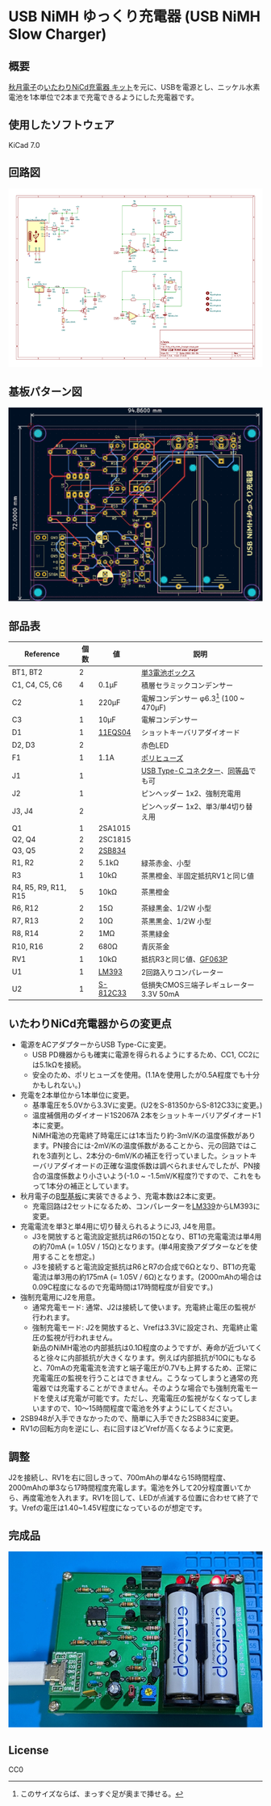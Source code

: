 # USB NiMH ゆっくり充電器 (USB NiMH Slow Charger)

## 概要

[秋月電子](https://akizukidenshi.com/)の[いたわりNiCd充電器 キット](https://akizukidenshi.com/download/kairo/%E3%83%87%E3%83%BC%E3%82%BF/%E5%85%85%E9%9B%BB%E5%99%A8%E9%96%A2%E4%BF%82/H001%E3%81%84%E3%81%9F%E3%82%8F%E3%82%8ANiCd_.pdf)を元に、USBを電源とし、ニッケル水素電池を1本単位で2本まで充電できるようにした充電器です。

## 使用したソフトウェア

KiCad 7.0


## 回路図

[![schema](https://raw.githubusercontent.com/k-takata/PCB_USB_NiMH_Charger/master/images/schema.png)](https://raw.githubusercontent.com/k-takata/PCB_USB_NiMH_Charger/master/images/schema.pdf)

## 基板パターン図

![PCB pattern](https://raw.githubusercontent.com/k-takata/PCB_USB_NiMH_Charger/master/images/pcb-pattern.png)

## 部品表

| Reference           |個数|値    | 説明 |
|---------------------|----|------|------|
|BT1, BT2             |   2|      |[単3電池ボックス](https://akizukidenshi.com/catalog/g/gP-00308/)|
|C1, C4, C5, C6       |   4|0.1μF|積層セラミックコンデンサー|
|C2                   |   1|220μF|電解コンデンサー φ6.3[^1] (100 ~ 470μF)|
|C3                   |   1| 10μF|電解コンデンサー|
|D1                   |   1|[11EQS04](https://akizukidenshi.com/catalog/g/gI-11363/)|ショットキーバリアダイオード|
|D2, D3               |   2|      |赤色LED|
|F1                   |   1|  1.1A|[ポリヒューズ](https://akizukidenshi.com/catalog/g/gP-00507/)|
|J1                   |   1|      |[USB Type-C コネクター](https://akizukidenshi.com/catalog/g/gK-13080/)、[同等品](https://akizukidenshi.com/catalog/g/gK-15426/)でも可|
|J2                   |   1|      |ピンヘッダー 1x2、強制充電用|
|J3, J4               |   2|      |ピンヘッダー 1x2、単3/単4切り替え用|
|Q1                   |   1|2SA1015||
|Q2, Q4               |   2|2SC1815||
|Q3, Q5               |   2|[2SB834](https://akizukidenshi.com/catalog/g/gI-08747/)||
|R1, R2               |   2|5.1kΩ|緑茶赤金、小型|
|R3                   |   1| 10kΩ|茶黒橙金、半固定抵抗RV1と同じ値|
|R4, R5, R9, R11, R15 |   5| 10kΩ|茶黒橙金|
|R6, R12              |   2|  15Ω|茶緑黒金、1/2W 小型|
|R7, R13              |   2|  10Ω|茶黒黒金、1/2W 小型|
|R8, R14              |   2|  1MΩ|茶黒緑金|
|R10, R16             |   2| 680Ω|青灰茶金|
|RV1                  |   1| 10kΩ|抵抗R3と同じ値、[GF063P](https://akizukidenshi.com/catalog/g/gP-14905/)|
|U1                   |   1|[LM393](https://akizukidenshi.com/catalog/g/gI-16987/)|2回路入りコンパレーター|
|U2                   |   1|[S-812C33](https://akizukidenshi.com/catalog/g/gI-03289/)|低損失CMOS三端子レギュレーター 3.3V 50mA|

[^1]: このサイズならば、まっすぐ足が奥まで挿せる。

## いたわりNiCd充電器からの変更点

* 電源をACアダプターからUSB Type-Cに変更。
  - USB PD機器からも確実に電源を得られるようにするため、CC1, CC2には5.1kΩを接続。
  - 安全のため、ポリヒューズを使用。(1.1Aを使用したが0.5A程度でも十分かもしれない。)
* 充電を2本単位から1本単位に変更。
  - 基準電圧を5.0Vから3.3Vに変更。(U2をS-81350からS-812C33に変更。)
  - 温度補償用のダイオード1S2067A 2本をショットキーバリアダイオード1本に変更。  
    NiMH電池の充電終了時電圧には1本当たり約-3mV/Kの温度係数があります。PN接合には-2mV/Kの温度係数があることから、元の回路ではこれを3直列とし、2本分の-6mV/Kの補正を行っていました。ショットキーバリアダイオードの正確な温度係数は調べられませんでしたが、PN接合の温度係数より小さいよう(-1.0 ~ -1.5mV/K程度?)ですので、これをもって1本分の補正としています。
* 秋月電子の[B型基板](https://akizukidenshi.com/catalog/c/cboard10/)に実装できるよう、充電本数は2本に変更。
  - 充電回路は2セットになるため、コンパレーターを[LM339](https://akizukidenshi.com/catalog/g/gI-00436/)からLM393に変更。
* 充電電流を単3と単4用に切り替えられるようにJ3, J4を用意。
  - J3を開放すると電流設定抵抗はR6の15Ωとなり、BT1の充電電流は単4用の約70mA (= 1.05V / 15Ω)となります。(単4用変換アダプターなどを使用することを想定。)
  - J3を接続すると電流設定抵抗はR6とR7の合成で6Ωとなり、BT1の充電電流は単3用の約175mA (= 1.05V / 6Ω)となります。(2000mAhの場合は0.09C程度になるので充電時間は17時間程度が目安です。)
* 強制充電用にJ2を用意。
  - 通常充電モード: 通常、J2は接続して使います。充電終止電圧の監視が行われます。
  - 強制充電モード: J2を開放すると、Vrefは3.3Vに設定され、充電終止電圧の監視が行われません。  
    新品のNiMH電池の内部抵抗は0.1Ω程度のようですが、寿命が近づいてくると徐々に内部抵抗が大きくなります。例えば内部抵抗が10Ωにもなると、70mAの充電電流を流すと端子電圧が0.7Vも上昇するため、正常に充電電圧の監視を行うことはできません。こうなってしまうと通常の充電器では充電することができません。そのような場合でも強制充電モードを使えば充電が可能です。ただし、充電電圧の監視がなくなってしまいますので、10～15時間程度で電池を外すようにしてください。
* 2SB948が入手できなかったので、簡単に入手できた2SB834に変更。
* RV1の回転方向を逆にし、右に回すほどVrefが高くなるように変更。


## 調整

J2を接続し、RV1を右に回しきって、700mAhの単4なら15時間程度、2000mAhの単3なら17時間程度充電します。電池を外して20分程度置いてから、再度電池を入れます。RV1を回して、LEDが点滅する位置に合わせて終了です。Vrefの電圧は1.40~1.45V程度になっているのが想定です。

## 完成品

[![完成品](https://raw.githubusercontent.com/k-takata/PCB_USB_NiMH_Charger/master/images/usb-slow-charger-thumb.jpg)](https://raw.githubusercontent.com/k-takata/PCB_USB_NiMH_Charger/master/images/usb-slow-charger.jpg)

## License

CC0
